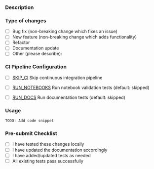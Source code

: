 ### Description
<!-- Provide a detailed description of the changes in this PR -->

### Type of changes
<!-- Mark the relevant option with an [x] -->

- [ ]  Bug fix (non-breaking change which fixes an issue)
- [ ]  New feature (non-breaking change which adds functionality)
- [ ]  Refactor
- [ ]  Documentation update
- [ ]  Other (please describe):

### CI Pipeline Configuration
<!-- Check the boxes below to configure CI (continuous integration) behavior. These will automatically apply labels -->
<!-- Note: Leave boxes unchecked by default, check only if you want to modify default behavior -->

 - [ ] [SKIP_CI](https://github.com/NVIDIA/bionemo-framework/-/blob/dev/CONTRIBUTING.md?ref_type=heads#skip-ci) Skip continuous integration pipeline
 - [ ] [RUN_NOTEBOOKS]() Run notebook validation tests (default: skipped)
 - [ ] [RUN_DOCS]() Run documentation tests (default: skipped)


### Usage
<!-- How does a user interact with the changed code -->
```python
TODO: Add code snippet
```

### Pre-submit Checklist
<!-- Ensure all items are completed before submitting -->

 - [ ] I have tested these changes locally
 - [ ] I have updated the documentation accordingly
 - [ ] I have added/updated tests as needed
 - [ ] All existing tests pass successfully